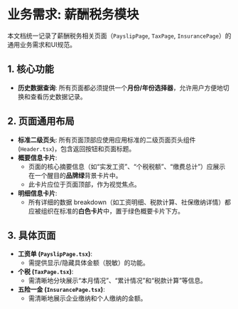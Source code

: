 # 业务需求: 薪酬税务模块

本文档统一记录了薪酬税务相关页面（`PayslipPage`, `TaxPage`, `InsurancePage`）的通用业务需求和UI规范。

## 1. 核心功能

-   **历史数据查询**: 所有页面都必须提供一个**月份/年份选择器**，允许用户方便地切换和查看历史数据记录。

## 2. 页面通用布局

-   **标准二级页头**: 所有页面顶部应使用应用标准的二级页面页头组件 (`Header.tsx`)，包含返回按钮和页面标题。
-   **概要信息卡片**:
    -   页面的核心摘要信息（如“实发工资”、“个税税额”、“缴费总计”）应展示在一个醒目的**品牌绿**背景卡片中。
    -   此卡片应位于页面顶部，作为视觉焦点。
-   **明细信息卡片**:
    -   所有详细的数据 breakdown（如工资明细、税款计算、社保缴纳详情）都应被组织在标准的**白色卡片**中，置于绿色概要卡片下方。

## 3. 具体页面

-   **工资单 (`PayslipPage.tsx`)**:
    -   需提供显示/隐藏具体金额（脱敏）的功能。
-   **个税 (`TaxPage.tsx`)**:
    -   需清晰地分块展示“本月情况”、“累计情况”和“税款计算”等信息。
-   **五险一金 (`InsurancePage.tsx`)**:
    -   需清晰地展示企业缴纳和个人缴纳的金额。